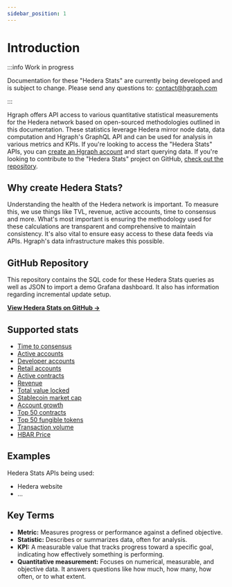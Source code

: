 ```yaml
---
sidebar_position: 1
---
```


# Introduction

:::info Work in progress

Documentation for these "Hedera Stats" are currently being developed and is subject to change. Please send any questions to: contact@hgraph.com

:::

Hgraph offers API access to various quantitative statistical measurements for the Hedera network based on open-sourced methodologies outlined in this documentation. These statistics leverage Hedera mirror node data, data computation and Hgraph's GraphQL API and can be used for analysis in various metrics and KPIs. If you're looking to access the "Hedera Stats" APIs, you can [create an Hgraph account](/overview/pricing) and start querying data. If you're looking to contribute to the "Hedera Stats" project on GitHub, [check out the repository](https://github.com/hgraph-io/hedera-stats).

## Why create Hedera Stats?

Understanding the health of the Hedera network is important. To measure this, we use things like TVL, revenue, active accounts, time to consensus and more. What's most important is ensuring the methodology used for these calculations are transparent and comprehensive to maintain consistency. It's also vital to ensure easy access to these data feeds via APIs. Hgraph's data infrastructure makes this possible.

## GitHub Repository

This repository contains the SQL code for these Hedera Stats queries as well as JSON to import a demo Grafana dashboard. It also has information regarding incremental update setup.

**[View Hedera Stats on GitHub →](https://github.com/hgraph-io/hedera-stats)**

## Supported stats

- [Time to consensus](time-to-consensus)
- [Active accounts](active-accounts)
- [Developer accounts](developer-accounts)
- [Retail accounts](retail-accounts)
- [Active contracts](active-contracts)
- [Revenue](revenue)
- [Total value locked](tvl)
- [Stablecoin market cap](stablecoin-market-cap)
- [Account growth](account-growth)
- [Top 50 contracts](top-50-contracts)
- [Top 50 fungible tokens](top-50-fingible-tokens)
- [Transaction volume](transaction-volume)
- [HBAR Price](hbar-price)

## Examples

Hedera Stats APIs being used:

- Hedera website
- ...

## Key Terms

- **Metric:** Measures progress or performance against a defined objective.
- **Statistic:** Describes or summarizes data, often for analysis.
- **KPI:** A measurable value that tracks progress toward a specific goal, indicating how effectively something is performing.
- **Quantitative measurement:** Focuses on numerical, measurable, and objective data. It answers questions like how much, how many, how often, or to what extent.